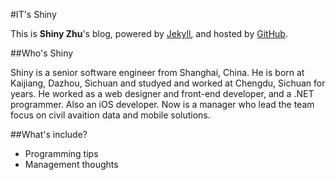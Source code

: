 #IT's Shiny

This is **Shiny Zhu**'s blog, powered by [Jekyll](http://jekyllrb.com), and hosted by [GitHub](http://github.com).

##Who's Shiny

Shiny is a senior software engineer from Shanghai, China. He is born at Kaijiang, Dazhou, Sichuan and studyed and worked at Chengdu, Sichuan for years. He worked as a web designer and front-end developer, and a .NET programmer. Also an iOS developer. Now is a manager who lead the team focus on civil avaition data and mobile solutions.

##What's include?

- Programming tips
- Management thoughts